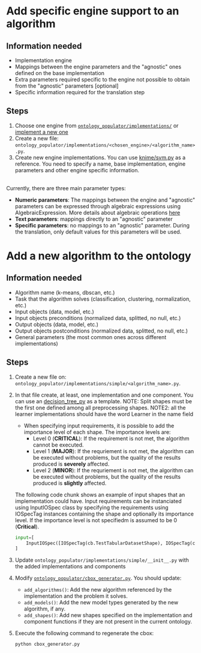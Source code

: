 # Add specific engine support to an algorithm

## Information needed
* Implementation engine
* Mappings between the engine parameters and the "agnostic" ones defined on the base implementation
* Extra parameters required specific to the engine not possible to obtain from the "agnostic" parameters [optional]
* Specific information required for the translation step

## Steps
1. Choose one engine from [`ontology_populator/implementations/`](../ontology_populator/implementations/) or [implement a new one](./addNewEngine.md)
2. Create a new file: `ontology_populator/implementations/<chosen_engine>/<algorithm_name>.py`.
3. Create new engine implementations. You can use [knime/svm.py](../ontology_populator/implementations/knime/svm.py) as a reference. You need to specify a name, base implementation, engine parameters and other engine specific information.

<br>
Currently, there are three main parameter types:

* **Numeric parameters**: The mappings between the engine and "agnostic" parameters can be expressed through algebraic expressions using AlgebraicExpression. More details about algebraic operations [here](./algebraicExpression.md)
* **Text parameters**: mappings directly to an "agnostic" parameter
* **Specific parameters**: no mappings to an "agnostic" parameter. During the translation, only default values for this parameters will be used.



# Add a new algorithm to the ontology

## Information needed

* Algorithm name  (k-means, dbscan, etc.)
* Task that the algorithm solves (classification, clustering, normalization, etc.)
* Input objects (data, model, etc.)
* Input objects preconditions (normalized data, splitted, no null, etc.)
* Output objects (data, model, etc.)
* Output objects postconditions (normalized data, splitted, no null, etc.)
* General parameters (the most common ones across different implementations)

## Steps


1. Create a new file on: `ontology_populator/implementations/simple/<algorithm_name>.py`.
2. In that file create, at least, one implementation and one component. You can use an [decision_tree_py](..\ontology_populator\implementations\simple\decision_tree.py) as a template. NOTE: Split shapes must be the first one defined among all preprocessing shapes. NOTE2: all the learner implementations should have the word Learner in the name field
    * When specifying input requirements, it is possible to add the importance level of each shape. The importance levels are:
        * Level 0 (**CRITICAL**): If the requirement is not met, the algorithm cannot be executed.
        * Level 1 (**MAJOR**): If the requriement is not met, the algorithm can be executed without problems, but the quality of the results produced is **severely** affected.
        * Level 2 (**MINOR**): If the requriement is not met, the algorithm can be executed without problems, but the quality of the results produced is **slightly** affected.
    
    The following code chunk shows an example of input shapes that an implementation could have. Input requirements can be instanciated using InputIOSpec class by specifying the requirements using IOSpecTag instances containing the shape and optionally its importance level. If the importance level is not specifiedm is assumed to be 0 (**Critical**).
    ```python
    input=[
        InputIOSpec([IOSpecTag(cb.TestTabularDatasetShape), IOSpecTag(cb.NonNullTabularDatasetShape,1)]), 
    ]
    ```

3. Update `ontology_populator/implementations/simple/__init__.py` with the added implementations and components
4. Modify [`ontology_populator/cbox_generator.py`](../ontology_populator/cbox_generator.py). You should update:
    * ```add_algorithms()```: Add the new algorithm referenced by the implementation and the problem it solves.
    * ```add_models()```: Add the new model types generated by the new algorithm, if any.
    * ```add_shapes()```: Add new shapes specified on the implementation and component functions if they are not present in the current ontology.
5. Execute the following command to regenerate the cbox:
    ```bash
    python cbox_generator.py
    ```

